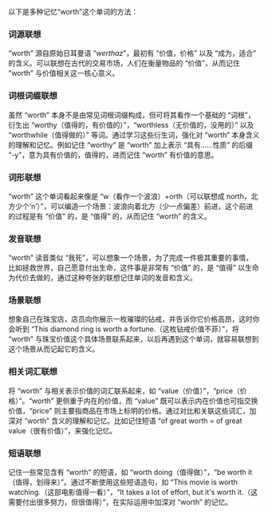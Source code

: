 以下是多种记忆“worth”这个单词的方法：

### 词源联想
“worth” 源自原始日耳曼语 “*werthaz*”，最初有 “价值，价格” 以及 “成为，适合” 的含义。可以联想在古代的交易市场，人们在衡量物品的 “价值”，从而记住 “worth” 与价值相关这一核心意义。

### 词根词缀联想
虽然 “worth” 本身不是由常见词根词缀构成，但可将其看作一个基础的 “词根”，衍生出 “worthy（值得的，有价值的）”，“worthless（无价值的，没用的）” 以及 “worthwhile（值得做的）” 等词。通过学习这些衍生词，强化对 “worth” 本身含义的理解和记忆。例如记住 “worthy” 是 “worth” 加上表示 “具有……性质” 的后缀 “-y”，意为具有价值的，值得的，进而记住 “worth” 有价值的意思。

### 词形联想
“worth” 这个单词看起来像是 “w（看作一个波浪）+orth（可以联想成 north，北方少个‘n’）”，可以编造一个场景：波浪向着北方（少一点偏差）前进，这个前进的过程是有 “价值” 的，是 “值得” 的，从而记住 “worth” 的含义。

### 发音联想
“worth” 读音类似 “我死”，可以想象一个场景，为了完成一件极其重要的事情，比如拯救世界，自己愿意付出生命，这件事是非常有 “价值” 的，是 “值得” 以生命为代价去做的，通过这种夸张的联想记住单词的发音和含义。

### 场景联想
想象自己在珠宝店，店员向你展示一枚璀璨的钻戒，并告诉你它价格高昂，这时你会听到 “This diamond ring is worth a fortune.（这枚钻戒价值不菲）”，将 “worth” 与珠宝价值这个具体场景联系起来，以后再遇到这个单词，就容易联想到这个场景从而记起它的含义。

### 相关词汇联想
将 “worth” 与相关表示价值的词汇联系起来，如 “value（价值）”，“price（价格）”。“worth” 更侧重于内在的价值，而 “value” 既可以表示内在价值也可指交换价值，“price” 则主要指商品在市场上标明的价格。通过对比和关联这些词汇，加深对 “worth” 含义的理解和记忆。比如记住短语 “of great worth = of great value（很有价值）”，来强化记忆。

### 短语联想
记住一些常见含有 “worth” 的短语，如 “worth doing（值得做）”，“be worth it（值得，划得来）”。通过不断使用这些短语造句，如 “This movie is worth watching.（这部电影值得一看）”，“It takes a lot of effort, but it's worth it.（这需要付出很多努力，但很值得）”，在实际运用中加深对 “worth” 的记忆。 